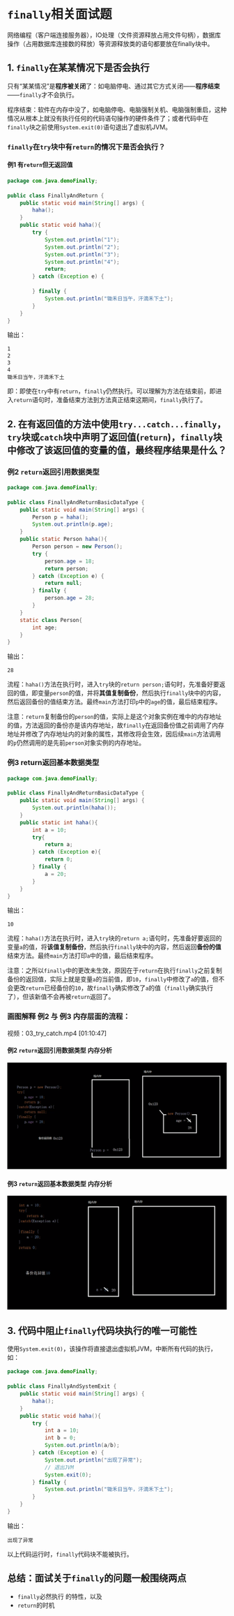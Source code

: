# ```finally```相关面试题

网络编程（客户端连接服务器），IO处理（文件资源释放占用文件句柄），数据库操作（占用数据库连接数的释放）等资源释放类的语句都要放在finally块中。

## 1. ```finally```在某某情况下是否会执行

只有“某某情况”是**程序被关闭**了：如电脑停电、通过其它方式关闭——**程序结束**——```finally```才不会执行。

程序结束：软件在内存中没了，如电脑停电、电脑强制关机、电脑强制重启，这种情况从根本上就没有执行任何的代码语句操作的硬件条件了；或者代码中在```finally```块之前使用```System.exit(0)```语句退出了虚拟机JVM。

### ```finally```在```try```块中有```return```的情况下是否会执行？

#### 例1 有```return```但无返回值

```java
package com.java.demoFinally;

public class FinallyAndReturn {
    public static void main(String[] args) {
        haha();
    }
    public static void haha(){
        try {
            System.out.println("1");
            System.out.println("2");
            System.out.println("3");
            System.out.println("4");
            return;
        } catch (Exception e) {

        } finally {
            System.out.println("锄禾日当午，汗滴禾下土");
        }
    }
}
```

输出：

```
1
2
3
4
锄禾日当午，汗滴禾下土
```

即：即使在```try```中有```return```，```finally```仍然执行。可以理解为方法在结束前，即进入```return```语句时，准备结束方法到方法真正结束这期间，```finally```执行了。

## 2. 在有返回值的方法中使用```try...catch...finally```，```try```块或```catch```块中声明了返回值(```return```)，```finally```块中修改了该返回值的变量的值，最终程序结果是什么？

### 例2 ```return```返回引用数据类型

```java
package com.java.demoFinally;

public class FinallyAndReturnBasicDataType {
    public static void main(String[] args) {
        Person p = haha();
        System.out.println(p.age);
    }
    public static Person haha(){
        Person person = new Person();
        try {
            person.age = 18;
            return person;
        } catch (Exception e) {
            return null;
        } finally {
            person.age = 28;
        }
    }
    static class Person{
        int age;
    }
}
```

输出：

```
28
```

流程：```haha()```方法在执行时，进入```try```块的```return person;```语句时，先准备好要返回的值，即变量```person```的值，并将**其值复制备份**，然后执行```finally```块中的内容，然后返回备份的值结束方法。最终```main```方法打印```p```中的```age```的值，最后结束程序。

注意：```return```复制备份的```person```的值，实际上是这个对象实例在堆中的内存地址的值，方法返回的备份亦是该内存地址，故```finally```在返回备份值之前调用了内存地址并修改了内存地址内的对象的属性，其修改将会生效，因后续```main```方法调用的```p```仍然调用的是先前```person```对象实例的内存地址。

### 例3 return返回基本数据类型

```java
package com.java.demoFinally;

public class FinallyAndReturnBasicDataType {
    public static void main(String[] args) {
        System.out.println(haha());
    }
    public static int haha(){
        int a = 10;
        try{
            return a;
        } catch (Exception e){
            return 0;
        } finally {
            a = 20;
        }
    }
}
```

输出：

```
10
```

流程：```haha()```方法在执行时，进入```try```块的```return a;```语句时，先准备好要返回的变量```a```的值，将**该值复制备份**，然后执行```finally```块中的内容，然后返回**备份的值**结束方法。最终```main```方法打印```a```中的值，最后结束程序。

注意：之所以```finally```中的更改未生效，原因在于```return```在执行```finally```之前复制备份的返回值，实际上就是变量```a```的当前值，即```10```，```finally```中修改了```a```的值，但不会更改```return```已经备份的```10```，故```finally```确实修改了```a```的值（```finally```确实执行了），但该新值不会再被```return```返回了。

### 画图解释 例2 与 例3 内存层面的流程：

视频：03_try_catch.mp4 [01:10:47]

#### 例2 ```return```返回引用数据类型 内存分析

![](./imgs/03_06_02/finally_01.png)

#### 例3 ```return```返回基本数据类型 内存分析

![](./imgs/03_06_02/finally_02.png)

## 3. 代码中阻止```finally```代码块执行的唯一可能性

使用```System.exit(0)```，该操作将直接退出虚拟机JVM，中断所有代码的执行，如：

```java
package com.java.demoFinally;

public class FinallyAndSystemExit {
    public static void main(String[] args) {
        haha();
    }
    public static void haha(){
        try {
            int a = 10;
            int b = 0;
            System.out.println(a/b);
        } catch (Exception e) {
            System.out.println("出现了异常");
            // 退出JVM
            System.exit(0);
        } finally {
            System.out.println("锄禾日当午，汗滴禾下土");
        }
    }
}
```

输出：

```
出现了异常
```

以上代码运行时，```finally```代码块不能被执行。

## 总结：面试关于```finally```的问题一般围绕两点

- ```finally```必然执行 的特性，以及 
- ```return```的时机